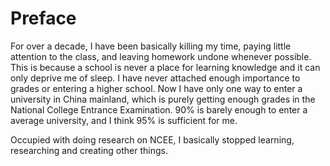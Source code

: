 # Preface

For over a decade, I have been basically killing my time, paying little attention to the class, and leaving homework undone whenever possible. This is because a school is never a place for learning knowledge and it can only deprive me of sleep. I have never attached enough importance to grades or entering a higher school. Now I have only one way to enter a university in China mainland, which is purely getting enough grades in the National College Entrance Examination. 90% is barely enough to enter a average university, and I think 95% is sufficient for me.

Occupied with doing research on NCEE, I basically stopped learning, researching and creating other things.
